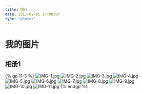 ```yaml
---
title: 图片
date: 2017-09-05 17:08:07
type: "photos"
---
```


# 我的图片

## 相册1
{% gp 11-3 %}
  ![IMG-1.jpg](http://www.guoxh.com/blog/photos/photo/1.jpg)
  ![IMG-2.jpg](http://www.guoxh.com/blog/photos/photo/2.jpg)
  ![IMG-3.jpg](http://www.guoxh.com/blog/photos/photo/3.jpg)
  ![IMG-4.jpg](http://www.guoxh.com/blog/photos/photo/4.jpg)
  ![IMG-5.jpg](http://www.guoxh.com/blog/photos/photo/5.jpg)
  ![IMG-6.jpg](http://www.guoxh.com/blog/photos/photo/6.jpg)
  ![IMG-7.jpg](http://www.guoxh.com/blog/photos/photo/7.jpg)
  ![IMG-8.jpg](http://www.guoxh.com/blog/photos/photo/8.jpg)
  ![IMG-9.jpg](http://www.guoxh.com/blog/photos/photo/9.jpg)
  ![IMG-10.jpg](http://www.guoxh.com/blog/photos/photo/10.jpg)
  ![IMG-11.jpg](http://www.guoxh.com/blog/photos/photo/11.jpg)
{% endgp %}